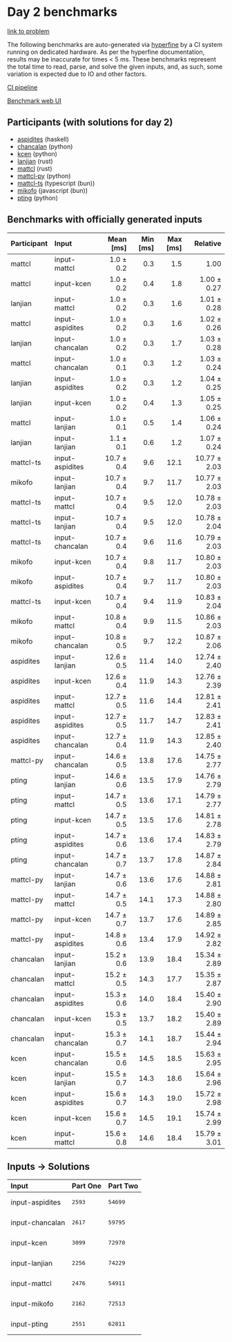# Day 2 benchmarks

[link to problem](https://adventofcode.com/2023/day/2)

The following benchmarks are auto-generated via
[hyperfine](https://github.com/sharkdp/hyperfine) by a CI system running on
dedicated hardware. As per the hyperfine documentation, results may be
inaccurate for times < 5 ms. These benchmarks represent the total time to read,
parse, and solve the given inputs, and, as such, some variation is expected due
to IO and other factors.

[CI pipeline](http://ci.papercode.net:8080/teams/main/pipelines/aoc2023)

[Benchmark web UI](https://aoc.ancalagon.black)


## Participants (with solutions for day 2)

- [aspidites](https://github.com/aspidites/aoc2023) (haskell)
- [chancalan](https://github.com/chancalan/aoc2023) (python)
- [kcen](https://github.com/kcen/aoc2023) (python)
- [lanjian](https://github.com/lanjian/aoc-2023) (rust)
- [mattcl](https://github.com/mattcl/aoc2023) (rust)
- [mattcl-py](https://github.com/mattcl/aoc2023-py) (python)
- [mattcl-ts](https://github.com/mattcl/aoc2023-js) (typescript (bun))
- [mikofo](https://github.com/mikofo/advent-of-code-2023) (javascript (bun))
- [pting](https://github.com/pting/aoc2023) (python)


## Benchmarks with officially generated inputs

| Participant | Input | Mean [ms] | Min [ms] | Max [ms] | Relative |
|:---|:---|---:|---:|---:|---:|
| mattcl | input-mattcl | 1.0 ± 0.2 | 0.3 | 1.5 | 1.00 |
| mattcl | input-kcen | 1.0 ± 0.2 | 0.4 | 1.8 | 1.00 ± 0.27 |
| lanjian | input-mattcl | 1.0 ± 0.2 | 0.3 | 1.6 | 1.01 ± 0.28 |
| mattcl | input-aspidites | 1.0 ± 0.2 | 0.3 | 1.6 | 1.02 ± 0.26 |
| lanjian | input-chancalan | 1.0 ± 0.2 | 0.3 | 1.7 | 1.03 ± 0.28 |
| mattcl | input-chancalan | 1.0 ± 0.1 | 0.3 | 1.2 | 1.03 ± 0.24 |
| lanjian | input-aspidites | 1.0 ± 0.2 | 0.3 | 1.2 | 1.04 ± 0.25 |
| lanjian | input-kcen | 1.0 ± 0.2 | 0.4 | 1.3 | 1.05 ± 0.25 |
| mattcl | input-lanjian | 1.0 ± 0.1 | 0.5 | 1.4 | 1.06 ± 0.24 |
| lanjian | input-lanjian | 1.1 ± 0.1 | 0.6 | 1.2 | 1.07 ± 0.24 |
| mattcl-ts | input-aspidites | 10.7 ± 0.4 | 9.6 | 12.1 | 10.77 ± 2.03 |
| mikofo | input-lanjian | 10.7 ± 0.4 | 9.7 | 11.7 | 10.77 ± 2.03 |
| mattcl-ts | input-mattcl | 10.7 ± 0.4 | 9.5 | 12.0 | 10.78 ± 2.03 |
| mattcl-ts | input-lanjian | 10.7 ± 0.4 | 9.5 | 12.0 | 10.78 ± 2.04 |
| mattcl-ts | input-chancalan | 10.7 ± 0.4 | 9.6 | 11.6 | 10.79 ± 2.03 |
| mikofo | input-kcen | 10.7 ± 0.4 | 9.8 | 11.7 | 10.80 ± 2.03 |
| mikofo | input-aspidites | 10.7 ± 0.4 | 9.7 | 11.7 | 10.80 ± 2.03 |
| mattcl-ts | input-kcen | 10.7 ± 0.4 | 9.4 | 11.9 | 10.83 ± 2.04 |
| mikofo | input-mattcl | 10.8 ± 0.4 | 9.9 | 11.5 | 10.86 ± 2.03 |
| mikofo | input-chancalan | 10.8 ± 0.5 | 9.7 | 12.2 | 10.87 ± 2.06 |
| aspidites | input-lanjian | 12.6 ± 0.5 | 11.4 | 14.0 | 12.74 ± 2.40 |
| aspidites | input-kcen | 12.6 ± 0.4 | 11.9 | 14.3 | 12.76 ± 2.39 |
| aspidites | input-mattcl | 12.7 ± 0.5 | 11.6 | 14.4 | 12.81 ± 2.41 |
| aspidites | input-aspidites | 12.7 ± 0.5 | 11.7 | 14.7 | 12.83 ± 2.41 |
| aspidites | input-chancalan | 12.7 ± 0.4 | 11.9 | 14.3 | 12.85 ± 2.40 |
| mattcl-py | input-chancalan | 14.6 ± 0.5 | 13.8 | 17.6 | 14.75 ± 2.77 |
| pting | input-lanjian | 14.6 ± 0.6 | 13.5 | 17.9 | 14.76 ± 2.79 |
| pting | input-mattcl | 14.7 ± 0.5 | 13.6 | 17.1 | 14.79 ± 2.77 |
| pting | input-kcen | 14.7 ± 0.5 | 13.5 | 17.6 | 14.81 ± 2.78 |
| pting | input-aspidites | 14.7 ± 0.6 | 13.6 | 17.4 | 14.83 ± 2.79 |
| pting | input-chancalan | 14.7 ± 0.7 | 13.7 | 17.8 | 14.87 ± 2.84 |
| mattcl-py | input-lanjian | 14.7 ± 0.6 | 13.6 | 17.6 | 14.88 ± 2.81 |
| mattcl-py | input-mattcl | 14.7 ± 0.5 | 14.1 | 17.3 | 14.88 ± 2.80 |
| mattcl-py | input-kcen | 14.7 ± 0.7 | 13.7 | 17.6 | 14.89 ± 2.85 |
| mattcl-py | input-aspidites | 14.8 ± 0.6 | 13.4 | 17.9 | 14.92 ± 2.82 |
| chancalan | input-lanjian | 15.2 ± 0.6 | 13.9 | 18.4 | 15.34 ± 2.89 |
| chancalan | input-mattcl | 15.2 ± 0.5 | 14.3 | 17.7 | 15.35 ± 2.87 |
| chancalan | input-aspidites | 15.3 ± 0.6 | 14.0 | 18.4 | 15.40 ± 2.90 |
| chancalan | input-kcen | 15.3 ± 0.5 | 13.7 | 18.2 | 15.40 ± 2.89 |
| chancalan | input-chancalan | 15.3 ± 0.7 | 14.1 | 18.7 | 15.44 ± 2.94 |
| kcen | input-chancalan | 15.5 ± 0.6 | 14.5 | 18.5 | 15.63 ± 2.95 |
| kcen | input-lanjian | 15.5 ± 0.7 | 14.3 | 18.6 | 15.64 ± 2.96 |
| kcen | input-aspidites | 15.6 ± 0.7 | 14.3 | 19.0 | 15.72 ± 2.98 |
| kcen | input-kcen | 15.6 ± 0.7 | 14.5 | 19.1 | 15.74 ± 2.99 |
| kcen | input-mattcl | 15.6 ± 0.8 | 14.6 | 18.4 | 15.79 ± 3.01 |


## Inputs -> Solutions

| Input | Part One | Part Two |
|:---|:---|:---|
|input-aspidites|<pre>2593</pre>|<pre>54699</pre>|
|input-chancalan|<pre>2617</pre>|<pre>59795</pre>|
|input-kcen|<pre>3099</pre>|<pre>72970</pre>|
|input-lanjian|<pre>2256</pre>|<pre>74229</pre>|
|input-mattcl|<pre>2476</pre>|<pre>54911</pre>|
|input-mikofo|<pre>2162</pre>|<pre>72513</pre>|
|input-pting|<pre>2551</pre>|<pre>62811</pre>|